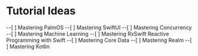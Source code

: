 # Tutorial Ideas

--[ ] Mastering PalmOS
--[ ] Mastering SwiftUI
--[ ] Mastering Concurrency
--[ ] Mastering Machine Learning
--[ ] Mastering RxSwift Reactive Programming with Swift
--[ ] Mastering Core Data
--[ ] Mastering Realm
--[ ] Mastering Kotlin
